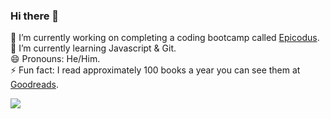### Hi there 👋

🔭 I’m currently working on completing a coding bootcamp called <a href="https://www.epicodus.com/" target="_blank">Epicodus</a>.<br>
🌱 I’m currently learning Javascript & Git.<br>
😄 Pronouns: He/Him.<br>
⚡ Fun fact: I read approximately 100 books a year you can see them at <a href="https://www.goodreads.com/user/show/126122045-patrick-dolan" target="_blank">Goodreads</a>.<br>

<img align="left" src="https://github-readme-stats.vercel.app/api?username=patrick-dolan&show_icons=true&theme=dark" />
<img align="left" src="https://github-readme-stats.vercel.app/api/top-langs/?username=patrick-dolan&layout=compact&theme=dark" style="margin-top: 20px; />

